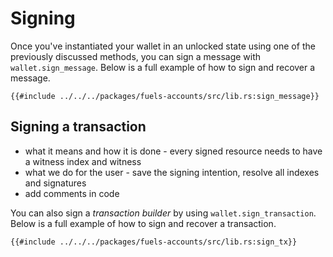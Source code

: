 # Signing

Once you've instantiated your wallet in an unlocked state using one of the previously discussed methods, you can sign a message with `wallet.sign_message`. Below is a full example of how to sign and recover a message.

```rust,ignore
{{#include ../../../packages/fuels-accounts/src/lib.rs:sign_message}}
```

## Signing a transaction

- what it means and how it is done - every signed resource needs to have a witness index and witness
- what we do for the user - save the signing intention, resolve all indexes and signatures
- add comments in code

You can also sign a _transaction builder_ by using `wallet.sign_transaction`. Below is a full example of how to sign and recover a transaction.

```rust,ignore
{{#include ../../../packages/fuels-accounts/src/lib.rs:sign_tx}}
```
